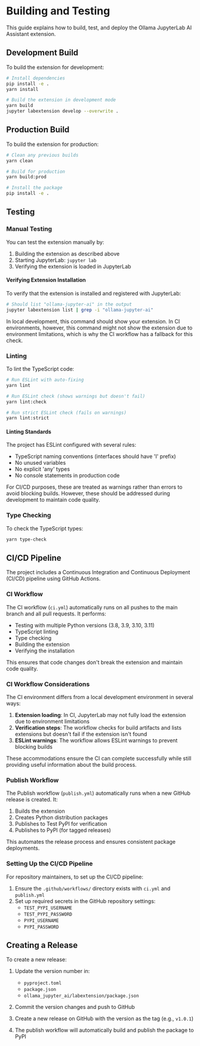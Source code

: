 # Building and Testing

This guide explains how to build, test, and deploy the Ollama JupyterLab AI Assistant extension.

## Development Build

To build the extension for development:

```bash
# Install dependencies
pip install -e .
yarn install

# Build the extension in development mode
yarn build
jupyter labextension develop --overwrite .
```

## Production Build

To build the extension for production:

```bash
# Clean any previous builds
yarn clean

# Build for production
yarn build:prod

# Install the package
pip install -e .
```

## Testing

### Manual Testing

You can test the extension manually by:

1. Building the extension as described above
2. Starting JupyterLab: `jupyter lab`
3. Verifying the extension is loaded in JupyterLab

#### Verifying Extension Installation

To verify that the extension is installed and registered with JupyterLab:

```bash
# Should list "ollama-jupyter-ai" in the output
jupyter labextension list | grep -i "ollama-jupyter-ai"
```

In local development, this command should show your extension. In CI environments, however, this command might not show the extension due to environment limitations, which is why the CI workflow has a fallback for this check.

### Linting

To lint the TypeScript code:

```bash
# Run ESLint with auto-fixing
yarn lint

# Run ESLint check (shows warnings but doesn't fail)
yarn lint:check

# Run strict ESLint check (fails on warnings)
yarn lint:strict
```

#### Linting Standards

The project has ESLint configured with several rules:
- TypeScript naming conventions (interfaces should have 'I' prefix)
- No unused variables 
- No explicit 'any' types
- No console statements in production code

For CI/CD purposes, these are treated as warnings rather than errors to avoid blocking builds. However, these should be addressed during development to maintain code quality.

### Type Checking

To check the TypeScript types:

```bash
yarn type-check
```

## CI/CD Pipeline

The project includes a Continuous Integration and Continuous Deployment (CI/CD) pipeline using GitHub Actions.

### CI Workflow

The CI workflow (`ci.yml`) automatically runs on all pushes to the main branch and all pull requests. It performs:

- Testing with multiple Python versions (3.8, 3.9, 3.10, 3.11)
- TypeScript linting
- Type checking
- Building the extension
- Verifying the installation

This ensures that code changes don't break the extension and maintain code quality.

### CI Workflow Considerations

The CI environment differs from a local development environment in several ways:

1. **Extension loading**: In CI, JupyterLab may not fully load the extension due to environment limitations
2. **Verification steps**: The workflow checks for build artifacts and lists extensions but doesn't fail if the extension isn't found
3. **ESLint warnings**: The workflow allows ESLint warnings to prevent blocking builds

These accommodations ensure the CI can complete successfully while still providing useful information about the build process.

### Publish Workflow

The Publish workflow (`publish.yml`) automatically runs when a new GitHub release is created. It:

1. Builds the extension
2. Creates Python distribution packages
3. Publishes to Test PyPI for verification
4. Publishes to PyPI (for tagged releases)

This automates the release process and ensures consistent package deployments.

### Setting Up the CI/CD Pipeline

For repository maintainers, to set up the CI/CD pipeline:

1. Ensure the `.github/workflows/` directory exists with `ci.yml` and `publish.yml`
2. Set up required secrets in the GitHub repository settings:
   - `TEST_PYPI_USERNAME`
   - `TEST_PYPI_PASSWORD`
   - `PYPI_USERNAME`
   - `PYPI_PASSWORD`

## Creating a Release

To create a new release:

1. Update the version number in:
   - `pyproject.toml`
   - `package.json`
   - `ollama_jupyter_ai/labextension/package.json`

2. Commit the version changes and push to GitHub

3. Create a new release on GitHub with the version as the tag (e.g., `v1.0.1`)

4. The publish workflow will automatically build and publish the package to PyPI 